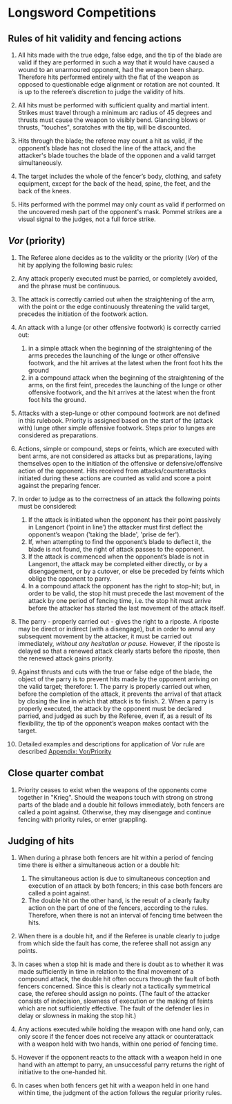 # Longsword Competitions

## Rules of hit validity and fencing actions

1. All hits made with the true edge, false edge, and the tip of the blade are valid if they are
   performed in such a way that it would have caused a wound to an unarmoured opponent, had the
   weapon been sharp. Therefore hits performed entirely with the flat of the weapon as opposed
   to questionable edge alignment or rotation are not counted. It is up to the referee’s discretion
   to judge the validity of hits.
   
2. All hits must be performed with sufficient quality and martial intent. Strikes must travel through
   a minimum arc radius of 45 degrees and thrusts must cause the weapon to visibly bend. Glancing blows
   or thrusts, "touches", scratches with the tip, will be discounted.   

3. Hits through the blade; the referee may count a hit as valid, if the opponent’s
   blade has not closed the line of the attack, and the attacker's blade touches the blade of the opponen
   and a valid tarrget simultaneously.

4. The target includes the whole of the fencer’s body, clothing, and safety equipment, except for the back
   of the head, spine, the feet, and the back of the knees.

5. Hits performed with the pommel may only count as valid if performed on the uncovered mesh part of
   the opponent's mask. Pommel strikes are a visual signal to the judges, not a full force strike.

## *Vor* (priority)

1.  The Referee alone decides as to the validity or the priority (*Vor*) of the hit by applying the
    following basic rules:

2.  Any attack properly executed must be parried, or completely avoided, and the phrase must be
    continuous.

3.  The attack is correctly carried out when the straightening of the arm, with the point or the
    edge continuously threatening the valid target, precedes the initiation of the footwork action.

4.  An attack with a lunge (or other offensive footwork) is correctly carried out:
    1. in a simple attack when the beginning of the straightening of the arms precedes the launching
       of the lunge or other offensive footwork, and the hit arrives at the latest when the front
       foot hits the ground
    2. in a compound attack when the beginning of the straightening of the arms, on the first feint,
       precedes the launching of the lunge or other offensive footwork, and the hit arrives at the
       latest when the front foot hits the ground.

5.  Attacks with a step-lunge or other compound footwork are not defined in this rulebook.
    Priority is assigned based on the start of the (attack with) lunge other simple offensive
    footwork. Steps prior to lunges are considered as preparations.

6.  Actions, simple or compound, steps or feints, which are executed with bent arms, are not
    considered as attacks but as preparations, laying themselves open to the initiation of the
    offensive or defensive/offensive action of the opponent. Hits received from
    attacks/counterattacks initiated during these actions are counted as valid and score a point
    against the preparing fencer.

7.  In order to judge as to the correctness of an attack the following points must be considered:
    1. If the attack is initiated when the opponent has their point passively in Langenort (‘point in line’)
       the attacker must first deflect the opponent’s weapon ('taking the blade', 'prise de fer').
    2. If, when attempting to find the opponent’s blade to deflect it, the blade is not found, the
       right of attack passes to the opponent.
    3. If the attack is commenced when the opponent’s blade is not in Langenort, the attack may be
       completed either directly, or by a disengagement, or by a cutover, or else be preceded by feints
       which oblige the opponent to parry.
    4. In a compound attack the opponent has the right to stop-hit; but, in order to be valid, the
       stop hit must precede the last movement of the attack by one period of fencing time, i.e. the
       stop hit must arrive before the attacker has started the last movement of the attack itself.

8.  The parry - properly carried out - gives the right to a riposte. A riposte may be direct or
    indirect (with a disengage), but in order to annul any subsequent movement by the attacker,
    it must be carried out immediately, *without any hesitation or pause*. However, if the riposte is delayed
    so that a renewed attack clearly starts before the riposte, then the renewed attack gains priority.

10.  Against thrusts and cuts with the true or false edge of the blade, the object of
    the parry is to prevent hits made by the opponent arriving on the valid target; therefore:
    1. The parry is properly carried out when, before the completion of the attack, it prevents the
       arrival of that attack by closing the line in which that attack is to finish.
    2. When a parry is properly executed, the attack by the opponent must be declared parried, and
       judged as such by the Referee, even if, as a result of its flexibility, the tip of the
       opponent’s weapon makes contact with the target.

11. Detailed examples and descriptions for application of Vor rule are described
    [Appendix: Vor/Priority](appendices/02-priority.md)

## Close quarter combat

1. Priority ceases to exist when the weapons of the opponents come together in "Krieg". Should the
   weapons touch with strong on strong parts of the blade and a double hit follows immediately,
   both fencers are called a point against. Otherwise, they may disengage and continue fencing with priority rules,
   or enter grappling.

## Judging of hits

1.  When during a phrase both fencers are hit within a period of fencing time there is either a
    simultaneous action or a double hit:
    1. The simultaneous action is due to simultaneous conception and execution of an attack by both
       fencers; in this case both fencers are called a point against.
    2. The double hit on the other hand, is the result of a clearly faulty action on the part of one
       of the fencers, according to the rules. Therefore, when there is not an interval of fencing
       time between the hits.

2.  When there is a double hit, and if the Referee is unable clearly to judge from which side the
    fault has come, the referee shall not assign any points.

3.  In cases when a stop hit is made and there is doubt as to whether it was made sufficiently in
    time in relation to the final movement of a compound attack, the double hit often occurs through
    the fault of both fencers concerned. Since this is clearly not a tactically symmetrical case,
    the referee should assign no points. (The fault of the attacker consists of indecision, slowness
    of execution or the making of feints which are not sufficiently effective. The fault of the
    defender lies in delay or slowness in making the stop hit.)

4.  Any actions executed while holding the weapon with one hand only, can only score if the fencer
    does not receive any attack or counterattack with a weapon held with two hands, within one
    period of fencing time.

5.  However if the opponent reacts to the attack with a weapon held in one hand with an attempt to
    parry, an unsuccessful parry returns the right of initiative to the one-handed hit.

6.  In cases when both fencers get hit with a weapon held in one hand within time, the judgment of
    the action follows the regular priority rules.
